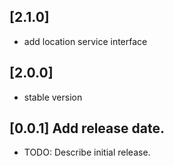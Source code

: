 ## [2.1.0]

* add location service interface


## [2.0.0]

* stable version

## [0.0.1] Add release date.

* TODO: Describe initial release.
